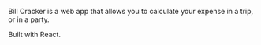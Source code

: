 Bill Cracker is a web app that allows you to calculate your expense in a trip, or in a party.

Built with React.
